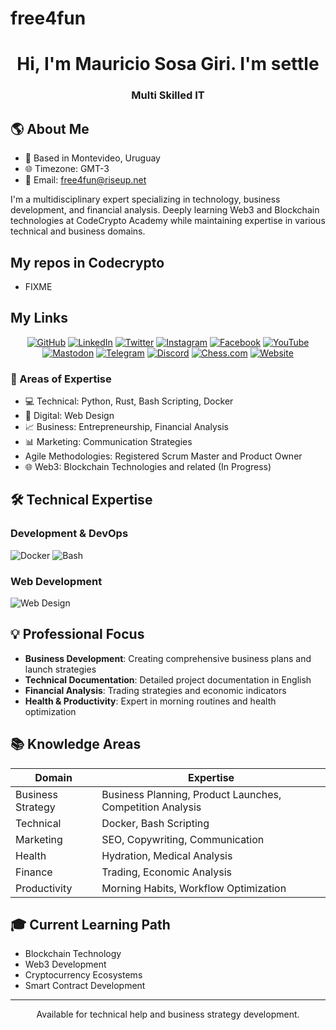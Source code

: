 # free4fun
<div align="center">
  <h1>Hi, I'm Mauricio Sosa Giri. I'm settle</h1>
  <h3>Multi Skilled IT</h3>
</div>

## 🌎 About Me

- 📍 Based in Montevideo, Uruguay
- 🌐 Timezone: GMT-3
- 📧 Email: free4fun@riseup.net

I'm a multidisciplinary expert specializing in technology, business development, and financial analysis. Deeply learning  Web3 and Blockchain technologies at CodeCrypto Academy while maintaining expertise in various technical and business domains.

##  My repos in Codecrypto
-   FIXME

## My Links
<div align="center">
  
[![GitHub](https://img.shields.io/badge/GitHub-free4fun-181717?style=for-the-badge&logo=github&logoColor=white)](https://github.com/free4fun)
[![LinkedIn](https://img.shields.io/badge/LinkedIn-free4fun-0077B5?style=for-the-badge&logo=linkedin&logoColor=white)](https://www.linkedin.com/in/free4fun/)
[![Twitter](https://img.shields.io/badge/Twitter-fr334fun-1DA1F2?style=for-the-badge&logo=twitter&logoColor=white)](https://x.com/fr334fun)
[![Instagram](https://img.shields.io/badge/Instagram-fr334fun-E4405F?style=for-the-badge&logo=instagram&logoColor=white)](https://www.instagram.com/fr334fun)
[![Facebook](https://img.shields.io/badge/Facebook-fr334fun-1877F2?style=for-the-badge&logo=facebook&logoColor=white)](https://www.facebook.com/fr334fun)
[![YouTube](https://img.shields.io/badge/YouTube-fr334fun-FF0000?style=for-the-badge&logo=youtube&logoColor=white)](https://www.youtube.com/@fr334fun)
[![Mastodon](https://img.shields.io/badge/Mastodon-free4fun-6364FF?style=for-the-badge&logo=mastodon&logoColor=white)](https://mastodon.uy/@free4fun)
[![Telegram](https://img.shields.io/badge/Telegram-fr334fun-26A5E4?style=for-the-badge&logo=telegram&logoColor=white)](https://t.me/fr334fun)
[![Discord](https://img.shields.io/badge/Discord-free4fun-5865F2?style=for-the-badge&logo=discord&logoColor=white)](https://discordapp.com/users/free4fun)
[![Chess.com](https://img.shields.io/badge/Chess.com-fr334fun-00A6D6?style=for-the-badge&logo=chess.com&logoColor=white)](https://www.chess.com/member/fr334fun)
[![Website](https://img.shields.io/badge/Website-mauricio.com.es-4CAF50?style=for-the-badge&logo=firefox&logoColor=white)](https://www.mauricio.com.es)

</div>

### 🎯 Areas of Expertise
- 💻 Technical: Python, Rust, Bash Scripting, Docker
- 🎨 Digital: Web Design
- 📈 Business: Entrepreneurship, Financial Analysis
- 📊 Marketing: Communication Strategies
-    Agile Methodologies: Registered Scrum Master and Product Owner
- 🌐 Web3: Blockchain Technologies and related (In Progress)

## 🛠️ Technical Expertise

### Development & DevOps
![Docker](https://img.shields.io/badge/Docker-%230db7ed.svg?style=for-the-badge&logo=docker&logoColor=white)
![Bash](https://img.shields.io/badge/Bash-%23121011.svg?style=for-the-badge&logo=gnu-bash&logoColor=white)

### Web Development
![Web Design](https://img.shields.io/badge/Web-Design-%23blue?style=for-the-badge)

## 💡 Professional Focus

- **Business Development**: Creating comprehensive business plans and launch strategies
- **Technical Documentation**: Detailed project documentation in English
- **Financial Analysis**: Trading strategies and economic indicators
- **Health & Productivity**: Expert in morning routines and health optimization

## 📚 Knowledge Areas

| Domain | Expertise |
|--------|-----------|
| Business Strategy | Business Planning, Product Launches, Competition Analysis |
| Technical | Docker, Bash Scripting |
| Marketing | SEO, Copywriting, Communication |
| Health | Hydration, Medical Analysis |
| Finance | Trading, Economic Analysis |
| Productivity | Morning Habits, Workflow Optimization |

## 🎓 Current Learning Path

- Blockchain Technology
- Web3 Development
- Cryptocurrency Ecosystems
- Smart Contract Development

---

<div align="center">
  <p>Available for technical help and business strategy development.</p>
</div>

